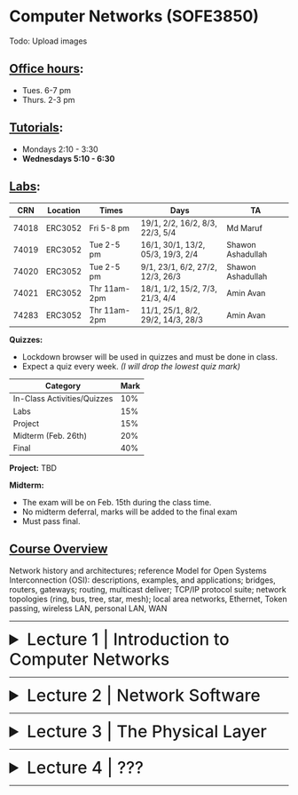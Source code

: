 # Computer Networks (SOFE3850)

Todo: Upload images

## <ins>Office hours</ins>:
- Tues. 6-7 pm
- Thurs. 2-3 pm

## <ins>Tutorials</ins>:
- Mondays 2:10 - 3:30
- **Wednesdays 5:10 - 6:30**

## <ins>Labs</ins>:
| CRN  | Location | Times        | Days                              | TA                |
|------|----------|--------------|-----------------------------------|-------------------|
|74018 | ERC3052  | Fri 5-8 pm   | 19/1, 2/2, 16/2, 8/3, 22/3, 5/4   | Md Maruf          |
|74019 | ERC3052  | Tue 2-5 pm   | 16/1, 30/1, 13/2, 05/3, 19/3, 2/4 | Shawon Ashadullah |
|74020 | ERC3052  | Tue 2-5 pm   | 9/1, 23/1, 6/2, 27/2, 12/3, 26/3  | Shawon Ashadullah |
|74021 | ERC3052  | Thr 11am-2pm | 18/1, 1/2, 15/2, 7/3, 21/3, 4/4   | Amin Avan         |
|74283 | ERC3052  | Thr 11am-2pm | 11/1, 25/1, 8/2, 29/2, 14/3, 28/3 | Amin Avan         |

**Quizzes:**
- Lockdown browser will be used in quizzes and must be done in class.
- Expect a quiz every week. *(I will drop the lowest quiz mark)*

| Category                     | Mark   |
|------------------------------|--------|
| In-Class Activities/Quizzes  | 10%    |
| Labs                         | 15%    |
| Project                      | 15%    |
| Midterm (Feb. 26th)          | 20%    |
| Final                        | 40%    |

**Project:**
TBD

**Midterm:**
- The exam will be on Feb. 15th during the class time.
- No midterm deferral, marks will be added to the final exam
- Must pass final.

## <ins>Course Overview</ins>

Network history and architectures; reference Model for Open Systems Interconnection (OSI): descriptions, examples, and applications; bridges, routers, gateways; routing, multicast deliver; TCP/IP protocol suite; network topologies (ring, bus, tree, star, mesh); local area networks, Ethernet, Token passing, wireless LAN, personal LAN, WAN

---

<details>
  <summary style="font-size: 30px; font-weight: 500; cursor: pointer;">Lecture 1 | Introduction to Computer Networks</summary>


  # **Intro:**
  - Information gathering, processing, and distribution are the key technologies in these days
  - As the ability to gather, process, and distribute information grows, the demand for sophisticated information processing grows even faster.
  - The merging of computers and communications has had a profound influence on the way computer systems are organized;
    - From computer center to computer networks

#  **Uses of Computer Networks:**

  Computer networks are collections of autonomous computers interconnected by a single technology, e.g., the Internet
  
  They have many uses:
  - Business Applications
    - Resource sharing
    - Information sharing
    - VoIP: Voice over Internet Protocol
  - Home Applications
  - Mobile Users

These uses raise social issues.

### Business Applications

Companies  use networks and computers for resource sharing with the client-server model:
Other popular uses are communication, e.g., email, VoIP, and e-commerce

|Tag| Full name| Example|
|---|---|---|
| B2C | Business-to-consumer | Ordering books online |
| B2B | Business-to-business | Car manufacturer ordering tires from supplier |
| G2C | Government-to-consumer | Government distributing tax forms electronically |
| C2C | Consumer-to-consumer |Auctioning second-hand products online |
| P2P | Peer-to-peer | Music sharing |

### Home Applications
- Homes contain many networked devices, e.g., computers, TVs, connected to the Internet by cable, DSL, wireless, etc.
- Home users communicate, e.g., social networks, consume content, e.g., video, and transact, e.g., auctions
- Some application use the peer-to-peer model in which there are no fixed clients and servers:

### Mobile Users

- Tablets, laptops, and smart phones are popular devices; WiFi hotspots and 4G LTE cellular provide wireless connectivity.
- Mobile users communicate, e.g., voice and texts, consume content, e.g., video and Web, and use sensors, e.g., GPS.
- Wireless and mobile are related but different:

| Wireless  | Mobile | Typical applications|
|-|-|-|
|  No | No  | Desktop computers in offices|
|  No | Yes | A notebook computer used in a hotel room|
| Yes | No  | Networks in unwired buildings|
| Yes | Yes | Store inventory with a handheld computer|

### Social Issues
- Network neutrality – no network restrictions
  - Communications that are not differentiated by their content or source or who is providing the content
- Content ownership,
  - Pirated music and movies
- Anonymity and censorship
  - Web browsers store cookies (small files) on users’ computers to allow companies to track users’ activities
- Privacy, e.g., Web tracking and profiling
- Theft of information, e.g.,
  - Botnets: pool of compromised machines used to send spams
  - Phishing: messages masquerade as originating from a trustworthy party (e.g. your bank), to trick you into revealing sensitive information

# **Network Hardware:**

Networks can be classified by:

- Transmission technology:
  - Point-to-point: connect individual pairs of machines (unicast)
  - Broadcast: the communication channel is shared by all machines on the network
- Network scale:

| Scale    | Type                                   |
|----------|----------------------------------------|
| Vicinity | PAN (Personal Area Network)            |
| Building | LAN (Local Area Network)               |
| City     | MAN (Metropolitan Area Network)        |
| Country  | WAN (Wide Area Network)                |
| Planet   | The Internet (network of all networks) |
  
- An **“internetwork”** is any larger network made up of smaller component networks. The **“Internet”** (with a capital I) is the set of all connected networks.

### Personal Area Network (PAN)
Connect devices **over the range of a person**
- Example of a Bluetooth (wireless) PAN:

![bluetooth](../static/CN_0.png)


### Local Area Networks (LAN)
Connect devices **in a home or office building**
- If it is used in a company, it is called enterprise network

### Metropolitan Area Networks (MAN)
Connect devices **over a metropolitan area (city)**
Example: MAN based on cable TV network:
- Also delivers Internet

### Wide Area Networks 
Connect devices **over a country**
Example:
- WAN connecting three branch offices by using leased lines
- An ISP (Internet Service Provider) network is also a WAN. Customers buy connectivity from the ISP to use it.
- A VPN (Virtual Private Network) is a WAN built from virtual links that run on top of the Internet.

# **Internetworks**

Internetwork (internet): a collection of interconnected networks
- Networks are connected through devices (called gateways) that provide the necessary translation, both in terms of hardware and software
- Gateways are distinguished by the layer at which they operate in the protocol hierarchy:
  - Using too low-level gateway, will prevent from making connections between different kinds of networks
  - Using too high-level gateway, then the connection will only work for particular applications.
  - The level in the middle that is ‘‘just right’’ is often called the network layer, and a router is a gateway that switches packets at the network layer.

# **Internet**
Before the Internet was the ARPANET (Advanced Research Projects Agency Network ), a decentralized, packet-switched network based on Baran’s ideas. The early Internet used NSFNET (National Science Foundation Network) (1985-1995) as its backbone; universities connected to get on the Internet NSFNET topology in 1988.

The modern Internet is more complex:
- ISP networks serve as the Internet backbone
  - ISPs connect or peer to exchange traffic at IXPs
  - Within each network routers switch packets
  - Between networks, traffic exchange is set by business agreements
  - Customers connect at the edge by many means
    - Cable, DSL, Fiber-to-the-Home, 3G/4G wireless, dialup
- Data centers concentrate many servers (“the cloud”)
- Most traffic is content from data centers (esp. video)
- The architecture continues to evolve
- **ISP** = Internet Service Provider,
- **IXP** = Internet eXchange Point, where ISPs connect their networks to exchange traffic

## What’s the Internet?

### Millions of connected computing devices:
- hosts = end systems
- running network apps
- Eg. PC, smartphone, ...

### Communication links
- fiber, copper, radio, satellite
- transmission rate: bandwidth

### Packet switches:
- forward packets (chunks of data)
- routers and switches

### Internet: “network of networks”
- Interconnected ISPs

### Protocols:
- Control sending, receiving of messages
- e.g., TCP, IP, HTTP, Skype, 802.11

### Internet standards:
- RFC: Request for comments
- IETF: Internet Engineering Task Force


# Internet Architecture

![cn1](../static/CN_1.png)
![cn1_1](../static/CN_1_1.png)

## Internet structure: network of networks
End systems connect to Internet via access ISPs (Internet Service Providers)
- Residential, company and university ISPs

Access ISPs in turn must be interconnected.
- So that any two hosts can send packets to each other

Resulting network of networks is very complex
- Evolution was driven by economics and national policies

At center: small number of well-connected large networks
- “tier-1” commercial ISPs (e.g., Level 3, Sprint, AT&T, NTT), national & international coverage
- content provider network (e.g, Google): private network that connects its data centers to Internet, often bypassing tier-1, regional ISPs

**TODO: GET IMAGES FOR THIS SECTION (from slide 30)**

# Types Of Networks
## Network Virtualization
![network virtualization](../static/CN_1_2_1.png)
![network virtualization](../static/CN_1_2_2.png)


## Cloud (Infrastructure as a Service)


![cloud](../static/CN_1_3.png)

# Network Security
## Malware
Malware exists in hosts via the internet. Malware can get into host machines from:
- virus: self-replicating infection by receiving/executing object (e.g., e-mail attachment)
- worm: self-replicating infection by passively receiving object that gets itself executed

Spyware: malware that can record keystrokes, web sites visited, upload info to collection site

Infected host can be enrolled in *botnet*, used for spam, or DDoS attacks

## Server Attacks, Network infrastructure

Denial of Service (DoS): attackers make resources (server, bandwidth) unavailable to legitimate traffic by overwhelming resource with bogus traffic
1. select target
2. break into hosts around the network
3. send packets to target from compromised hosts\


## Packet sniffing
- broadcast media (shared Ethernet, wireless)
- promiscuous network interface reads/records all packets (e.g., including passwords!) passing by
- wireshark software is a (free) packet-sniffer

## Fake addresses
*IP spoofing*: send packet with false source address

# Wireless LANS
In 802.11, clients communicate via an AP (Access Point) that is wired to the rest of the network.
Uses the ISM (Industrial, Scientific, and Medical) bands defined by ITU-R
- 902-928 MHz
- 2.4-2.5 GHz
- 5.725-5.825 GHz

## IEEE802.11 (WiFi)
Signals in the ISM band vary in strength due to many effects, such as multipath fading due to reflections
- requires complex transmission schemes, e.g., OFDM (Orthogonal Frequency Division Multiplexing)

Radio broadcasts interfere with each other, and radio ranges may incompletely overlap
- CSMA (Carrier Sense Multiple Access) designs are used

# RFID & Sensor Networks

## RFID (Radio Frequency Identification)
Passive UHF RFID networks everyday objects:
- Tags (stickers with not even a battery) are placed on objects
- Readers send signals that the tags reflect to communicate

## Sensor networks
They spread small devices over an area:
- Devices send sensed data to collector via wireless hops

# Standardization
Standards define what is needed for interoperability
Some of the many standards bodies:
| Body | Area | Examples |
|-|-|-|
| ITU (International Telecommunication Union) | Telecommunications | G.992, ADSL, H.264, MPEG4 |
| IEEE (Institute of Electrical and Electronics Engineers) | Communications | 802.3, Ethernet, 802.11, WiFi |
| IETF (Internet Engineering Task Force) | Internet | RFC 2616, HTTP/1.1, RFC 1034/1035, DNS |
| W3C (World Wide Web Consortium) | Web | HTML5 standard, CSS standard |

# Metric Unit review
![units](../static/CN_1_99_1.png)

</details>

---

<details>
  <summary style="font-size: 30px; font-weight: 500; cursor: pointer;">Lecture 2 | Network Software</summary>

## Layer Architecture
- Networking requires the co-operation of many different tasks
- Raw data transfer over a physical channel
- Error and flow control
- Switching
- Routing
- Traffic control
- Network Security

# Protocol Layers
Protocol layering is the main structuring method used to divide up network functionality.
- Each protocol instance talks virtually to its peer
- Each layer communicates only by using the one below
- Lower layer services are accessed by an interface
- At bottom, messages are carried by the medium
- Each protocol at different layers serves a different purpose
- Each lower layer adds its own header (with control information) to the message to transmit and removes it on receive
- Layers may also split and join messages, etc.

![pl](../static/CN_2_1.png)

![pl](../static/CN_2_2.png)

# Design Issues for the Layers

Each layer solves a particular problem but must include mechanisms to address a set of recurring design issues.
| Issue | Example mechanisms at different layers |
|-|-|
| Reliability | despite failures Codes for error detection/correction (Ch 3.2, 3.3), Routing around failures (Ch 5.2) |
| Network growth and evolution | Addressing (Ch 5.6) and naming (Ch 7.1), Protocol layering (Ch 1.3) |
| Allocation of resources like bandwidth | Multiple access (Ch 4.2), Congestion control (Ch 5.3, 6.3) |
| Security against various threats | Confidentiality of messages (Ch 8.2, 8.6), Authentication of communicating parties (Ch 8.7) |


# Connection-oriented vs. connectionless service

Layers can offer two types of service to the layers above them:
- **Connection-oriented**: a connection must be set up for ongoing use (and torn down after use), e.g., phone call
- **Connectionless**: messages are handled separately, e.g., postal delivery (each message (letter) carries the full destination address and routed independently)

Each kind of service can further be characterized by its reliability. Reliability in this context means the message is acknowledged. (i.e. whether or not a service receives a data packet)

![connect](../static/CN_2_3.png)


# Service Primitives

- A service is provided to the layer above as primitives (operations). If the protocol stack is located in the _operating system,_ the primitives are normally **system calls.**
  - These calls cause a trap to kernel mode, which then turns control of the machine over to the operating system to send the necessary packets.
 
A hypothetical example of service primitives that may provide a reliable byte stream (connection-oriented) service:

| Primitive | Meaning |
|-|-|
| LISTEN | Block waiting for an incoming connection |
| CONNECT | Establish connection with a waiting peer |
| ACCEPT | Accept an incoming connection from a peer |
| RECEIVE | Block waiting for an incoming message |
| SEND | Send a message to the peer |
| DISCONNECT | Terminate a connection |


![primitives](../static/CN_2_4.png)

# Relationship of Services to Primitives

A service is a set of primitives (operations) that a layer provides to the layer
above it:
- A layer provides a _service_ to the one above it [**vertical**]

A protocol, in contrast, is a set of rules governing the format and meaning of the packets, or messages that are exchanged by the peer entities within a layer.
- A layer talks to its peer using a _protocol_ [**horizontal**]

![PROTOCOL](../static/CN_2_5.png)

## Reference Models

Reference models describe the layers in a network architecture
- **OSI** (Open Systems Interconnection) reference model (Developed by the International Standard Organization (ISO))
- **TCP/IP** reference model
- Model used for this text
- Critique of OSI and TCP/IP

# OSI Reference Model

A principled, international standard, seven layer model to connect different systems

| Layer | Name | Protocol |
|-|-|-|
| 7 | Application | Provides functions needed by users |
| 6 | Presentation | Converts different representations |
| 5 | Session | Manages task dialogs |
| 4 | Transport | Provides end-to-end delivery |
| 3 | Network | Sends packets over multiple links |
| 2 | Data Link | Sends frames of information |
| 1 | Physical | Sends bits as signals over the channel |

### Physical Layer:
- bits “on the wire”.
- Determines the specs for all physical components
  - Cabling: Twisted Pair, Fiber Optic, Coax Cable
  - Interconnect methods (topology / devices)
  - Data encoding (bits to signals)
  - Electrical properties

Examples:
- Ethernet (IEEE 802.3)
- Token Ring (IEEE 802.5)
- Wireless (IEEE 802.11n, ac)


What are the Physical Layer components on computer?
- NIC: Network Interface Card
- It has a MAC Address/Physical address of a computer

---

### Link Layer:
- Data transfer between neighboring network elements
  - Moving frames from one hop (node) to another
- Provides error detection/correction capability
  - Using acknowledgement
  - FEC (Forward Error Correction)
- Control access to the shared channel.
  - MAC: Medium Access Control sublayer
 
#### Sub-layers of the Data Link Layer
- MAC (Media Access Control)
  - Gives data to the NIC
  - Controls access to the media through:
    - CSMA/CD Carrier Sense Multiple Access/Collision Detection
    - Token passing
- LLC (Logical Link Layer)
  - Manages the data link interface (or Service Access Points (SAPs))
  - Can detect some transmission errors using a Cyclic Redundancy Check (CRC).
    - If the packet is bad the LLC will request the sender to resend it.

---

### Network Layer:
- Controls the operation of the subnet
  - Provides network-wide addressing and a mechanism to move packets between networks (routing)
    - routing of datagrams (packets) from source to destination
- Responsibilities:
  - Network addressing, Routing
  - Handling congestion in conjunction with higher layers

Examples: IP, routing protocols

![network layer](../static/CN_2_6_1.png)

### Transport Layer:
- Process-process data transfer
- Provides reliable data delivery
- Receives info from upper layers and segments it into packets
- Provides end-to-end error control and flow control
  - Examples:
  - TCP, UDP
 

![transport layer](../static/CN_2_6_2.png)

Differences between Data-Link and Transport layers in terms of Error Control


![transport layer](../static/CN_2_6_3.png)

### Session Layer:
- Allows applications to maintain an ongoing session
- Synchronization, checkpointing to allow users to pick up from where they left off in the event of a crash and subsequent recovery
  - Examples:
  - Operating systems, Scheduling
  - Remote Procedure Call (RPC)

### Presentation Layer: Data representation
- Allow applications to interpret meaning of data, e.g., encryption, compression, machine-specific conventions
  - Examples:
  - ASCII/EBCDIC, JPEG, MP3
- Why presentation layer?
  - Example: what is the value of 10010001 ?
    - Answer: It depends on how you want to interpret it.
      - If it is interpreted as unsigned integer: 145
      - If it is interpreted as signed integer: -111
      - If it is interpreted as ASCII (odd parity): H

### Application Layer: supporting network applications
- Network Processes to applications
- Gives end-user applications access to network resources
- Where is it on my computer?
  - Workstation or Server Service in MS (Microsoft) Windows
    - Examples:
    - FTP, SMTP, HTTP, Telnet, VoIP, Secure Shell

## How do all layers work together?

Each layer contains a Protocol Data Unit (PDU), which are used for peer-to-peer contact between corresponding layers.
- Data is handled by the **top three layers,** then _Segmented_ by the _Transport_ layer.
- The Network layer places it into packets and the Data Link frames the packets for transmission.\
- Physical layer converts it to bits and sends it out over the media.
- The receiving computer reverses the process using the information contained in the PDU


![work together](../static/CN_2_7_1.png)
![work together](../static/CN_2_7_2.png)
![work together](../static/CN_2_7_3.png)


# TCP/IP Reference Model

![work together](../static/CN_2_7_4.png)

The **link layer** describes what links such as **serial lines** and **classic Ethernet** must do to meet the needs of the connectionless internet layer.



The internet layer defines two protocols:
- IP (Internet Protocol),
- ICMP (Internet Control Message Protocol) to help the IP.

The job of the **internet layer** is to deliver IP packets where they are supposed to go.

The **transport layer** allows peer entities on the source and destination hosts to carry on a conversation. It defines two protocols:
- **TCP** (Transmission Control Protocol)
  - It is a reliable connection-oriented protocol
  - It handles flow control to make sure a fast sender cannot swamp a slow receiver
- **UDP** (User Datagram Protocol)
  - It is an unreliable, connectionless protocol
  - It is also widely used for one-shot, client-server-type request-reply queries and applications in which prompt delivery is more important than accurate delivery, such as transmitting speech or video.
  - 
![Layers](../static/CN_2_8_1.png)

![TCP](../static/CN_2_8_2.png)

![UDP](../static/CN_2_8_3.png)

# Socket Programming: TCP

## Server Programming:
1. Socket Creation
```java

int sockfd = socket(domain, type, protocol)

/* sockfd: socket descriptor, an integer (like a file handle)

domain: integer, specifies communication domain

AF_ LOCAL: used for communication between processes on the same host
AF_INET: used for communication between processes on different hosts connected by IPV4
AF_INET6: used for communication between processes on different hosts connected by IPV6

type: communication type

SOCK_STREAM: TCP(reliable, connection-oriented)
SOCK_DGRAM: UDP(unreliable, connectionless)

protocol: Protocol value for Internet Protocol(IP), which is 0 */

```

2. Bind: binds the socket to the address and port number specified in addr. You can use INADDR_ANY to use any IP address on the server to receive new clients.

```java
int bind(int sockfd, const struct sockaddr *addr, socklen_t addrlen);
```

3. Listen: It puts the server socket in a passive mode, where it waits for the client to approach the server to make a connection.

```java
int listen(int sockfd, int backlog);
```
backlog: is the maximum length to which the queue of pending connections

4. Accept

```java
int new_socket= accept(int sockfd, struct sockaddr *addr, socklen_t *addrlen);
```
It extracts the first connection request on the queue of pending connections for the listening socket, sockfd, creates a new connected socket, and returns a new file descriptor referring to that socket.

At this point, the connection is _established_ between client and server, and they are ready to transfer data.

You can send and receive data, when done, close the connection:

```java
close(sockfd);
```

## Client Programming:

1. Socket Creation
- The same as that of server’s socket creation

```java
int sockfd = socket(domain, type, protocol)
```

1. Connect
```python
int connect(int sockfd, const struct sockaddr *addr, socklen_t addrlen);
```
- The connect() system call connects the socket referred to by the file descriptor sockfd to the address specified by addr.
- Server’s address and port is specified in addr.

You can send and receive data; When done, close the connection:
```python
close(sockfd);
```















todo: add images (5)

The **application layer** contains all the higher-level protocols:
- **TELNET**, to provide a bidirectional interactive text-oriented communication facility using a virtual terminal connection
- **FTP** (File Transfer Protocol)
- **SMTP** (Simple Mail Transfer Protocol), for electronic mail
- **DNS** (Domain Name System), for mapping host names onto their network addresses
- **HTTP** (Hyper Text Transferee Protocol), for fetching pages on the World Wide Web
- **RTP** (Real Time Protocol), for delivering real-time media such as voice or movies

todo: add images

# Physical media

- bit: propagates between transmitter/receiver pairs
- physical link: what lies between transmitter & receiver
- guided media:
  - signals propagate in solid media: copper, fiber, coax
- unguided media:
  - signals propagate freely, e.g., radio

- Host: sends packets of data
  - takes application message
  - breaks into smaller chunks, known as packets, of length **L** bits
  - transmits packet into access network at transmission rate **R**
    - link transmission rate, aka link **capacity**, aka _**link bandwidth**_

todo: add images


</details>

---

<details>
  <summary style="font-size: 30px; font-weight: 500; cursor: pointer;">Lecture 3 | The Physical Layer</summary>




</details>

---

<details>
  <summary style="font-size: 30px; font-weight: 500; cursor: pointer;">Lecture 4 | ???</summary>




</details>

---


